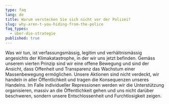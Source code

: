 ```yaml
---
type: faq
lang: de
title: Warum verstecken Sie sich nicht vor der Polizei?
slug: why-aren-t-you-hiding-from-the-police
faq_types:
  - über-die-strategie
published: true
---
```

Was wir tun, ist verfassungsmässig, legitim und verhältnismässig angesichts der Klimakatastrophe, in der wir uns jetzt befinden. Gemäss unserem vierten Prinzip sind wir eine offene Bewegung und sind der Ansicht, dass Offenheit und Transparenz das Wachstum einer Massenbewegung ermöglichen. Unsere Aktionen sind nicht verdeckt, wir handeln in aller Öffentlichkeit und tragen die Konsequenzen unseres Handelns. Im Falle individueller Repressionen werden wir die Unterstützung organisieren, massiv an die Öffentlichkeit gehen und uns nicht darüber beschweren, sondern unsere Entschlossenheit und Furchtlosigkeit zeigen.

